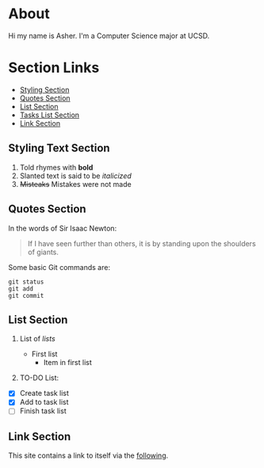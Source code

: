 

# About
Hi my name is Asher. I'm a Computer Science major at UCSD. 

# Section Links
- [Styling Section](https://github.com/asherbav/asherbav.github.io/blob/main/index.md#styling-text-section)
- [Quotes Section](https://github.com/asherbav/asherbav.github.io/blob/main/index.md#quotes-section)
- [List Section](https://github.com/asherbav/asherbav.github.io/blob/main/index.md#list-section)
- [Tasks List Section](https://github.com/asherbav/asherbav.github.io/blob/main/index.md#tasks-list-section)
- [Link Section](https://github.com/asherbav/asherbav.github.io/blob/main/index.md#link-section)


## Styling Text Section

1. Told rhymes with **bold**
2. Slanted text is said to be *italicized*
3. ~~Misteaks~~ Mistakes were not made

## Quotes Section
In the words of Sir Isaac Newton:

> If I have seen further than others, it is by standing upon the shoulders of giants.

Some basic Git commands are:
```
git status
git add
git commit
```
## List Section
1. List of *lists* 
   - First list
     - Item in first list

2. TO-DO List: 
- [x] Create task list
- [x] Add to task list
- [ ] Finish task list

## Link Section

This site contains a link to itself via the [following](https://asherbav.github.io/).

